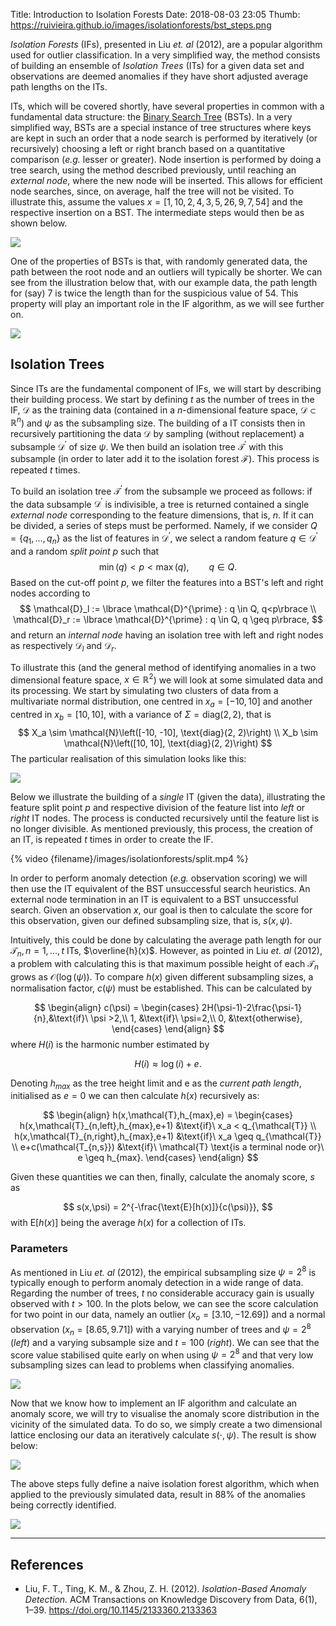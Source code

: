 Title: Introduction to Isolation Forests
Date: 2018-08-03 23:05
Thumb: https://ruivieira.github.io/images/isolationforests/bst_steps.png

*Isolation Forests* (IFs), presented in Liu *et. al* (2012), are a popular algorithm used for outlier classification. In a very simplified way, the method consists of building an ensemble of
*Isolation Trees* (ITs) for a given data set and observations are deemed anomalies if they have short adjusted average path lengths on the ITs.

ITs, which will be covered shortly, have several properties in common with a fundamental data structure: the [Binary Search Tree](https://en.wikipedia.org/wiki/Binary_search_tree) (BSTs). In a very simplified way, BSTs are a special instance of tree structures where keys are kept in such an order that a node search is performed by iteratively (or recursively) choosing a left or right branch based on a quantitative comparison (*e.g.* lesser or greater). Node insertion is performed by doing a tree search, using the method described previously, until reaching an _external node_, where the new node will be inserted. This allows for efficient node searches, since, on average, half the tree will not be visited. To illustrate this, assume the values $x=[1, 10, 2, 4, 3, 5, 26, 9, 7, 54]$ and the respective insertion on a BST. The intermediate steps would then be as shown below.

![](images/isolationforests/bst_steps.png)

One of the properties of BSTs is that, with randomly generated data, the path between the root node and an outliers will typically be shorter. We can see from the illustration below that, with our example data, the path length for (say) 7 is twice the length than for the suspicious value of 54. This property will play an important role in the IF algorithm, as we will see further on.

![](images/isolationforests/bst_path_length.png)

## Isolation Trees

Since ITs are the fundamental component of IFs, we will start by describing their building process. We start by defining $t$ as the number of trees in the IF, $\mathcal{D}$ as the training data (contained in a $n$-dimensional feature space, $\mathcal{D} \subset \mathbb{R}^n$) and $\psi$ as the subsampling size. The building of a IT consists then in recursively partitioning the data $\mathcal{D}$ by sampling (without replacement) a subsample $\mathcal{D}^{\prime}$ of size $\psi$. We then build an isolation tree $\mathcal{T}^{\prime}$ with this subsample (in order to later add it to the isolation forest $\mathcal{F}$). This process is repeated $t$ times.

To build an isolation tree $\mathcal{T}^{\prime}$ from the subsample we proceed as follows: if the data subsample $\mathcal{D}^{\prime}$ is indivisible, a tree is returned contained a single _external node_ corresponding to the feature dimensions, that is, $n$. 
If it can be divided, a series of steps must be performed. Namely, if we consider $Q = \lbrace q_1,\dots,q_n\rbrace$ as the list of features in $\mathcal{D}^{\prime}$, we select a random feature $q \in \mathcal{D}^{\prime}$ and a random _split point_ $p$ such that
$$
\min(q) < p < \max(q), \qquad q \in Q.
$$ 
Based on the cut-off point $p$, we filter the features into a BST's left and right nodes according to
$$
\mathcal{D}_l := \lbrace \mathcal{D}^{\prime} : q \in Q,  q<p\rbrace \\
\mathcal{D}_r := \lbrace \mathcal{D}^{\prime} : q \in Q,  q \geq p\rbrace,
$$
and return an _internal node_ having an isolation tree with left and right nodes as respectively $\mathcal{D}_l$ and $\mathcal{D}_r$.

To illustrate this (and the general method of identifying anomalies in a two dimensional feature space, $x\in\mathbb{R}^2$) we will look at some simulated data and its processing. 
We start by simulating two clusters of data from a multivariate normal distribution, one centred in $x_a=[-10, 10]$ and another centred in $x_b=[10, 10]$, with a variance of $\Sigma=\text{diag}(2, 2)$, that is
$$
X_a \sim \mathcal{N}\left([-10, -10], \text{diag}(2, 2)\right) \\
X_b \sim \mathcal{N}\left([10, 10], \text{diag}(2, 2)\right)
$$
The particular realisation of this simulation looks like this:

![](images/isolationforests/data.png)

Below we illustrate the building of a _single_ IT (given the data), illustrating the feature split point $p$ and respective division of the feature list into _left_ or _right_ IT nodes. The process is conducted recursively until the feature list is no longer divisible. As mentioned previously, this process, the creation of an IT, is repeated $t$ times in order to create the IF.

{% video {filename}/images/isolationforests/split.mp4 %}

In order to perform anomaly detection (*e.g.* observation scoring) we will then use the IT equivalent of the BST unsuccessful search heuristics. An external node termination in an IT is equivalent to a BST unsuccessful search. Given an observation $x$, our goal is then to calculate the score for this observation, given our defined subsampling size, that is, $s(x,\psi)$.

Intuitively, this could be done by calculating the average path length for our $\mathcal{T}_n, n=1,\dots,t$ ITs, $\overline{h}(x)$. However, as pointed in Liu _et. al_ (2012), a problem with calculating this is that maximum possible height of each $\mathcal{T}_n$ grows as $\mathcal{O}(\log(\psi))$. To compare $h(x)$ given different subsampling sizes, a normalisation factor, $c(\psi)$ must be established. This can be calculated by

$$
\begin{align}
c(\psi) = \begin{cases}
2H(\psi-1)-2\frac{\psi-1}{n},&\text{if}\ \psi >2,\\
1, &\text{if}\ \psi=2,\\
0, &\text{otherwise}, 
\end{cases}
\end{align}
$$
where $H(i)$ is the harmonic number estimated by

$$
H(i)\approx\log(i) + e.
$$

Denoting $h_{max}$ as the tree height limit and e as the _current path length_, initialised as $e=0$ we can then calculate $h(x)$ recursively as:

$$
\begin{align}
h(x,\mathcal{T},h_{max},e) = \begin{cases}
h(x,\mathcal{T}_{n,left},h_{max},e+1) &\text{if}\ x_a < q_{\mathcal{T}} \\
h(x,\mathcal{T}_{n,right},h_{max},e+1) &\text{if}\ x_a \geq q_{\mathcal{T}} \\
e+c(\mathcal{T_{n,s}}) &\text{if}\ \mathcal{T} \text{is a terminal node or}\ e \geq h_{max}.
\end{cases}
\end{align}
$$

Given these quantities we can then, finally, calculate the anomaly score, $s$ as

$$
s(x,\psi) = 2^{-\frac{\text{E}[h(x)]}{c(\psi)}},
$$
with $\text{E}[h(x)]$ being the average $h(x)$ for a collection of ITs.

### Parameters

As mentioned in Liu *et. al* (2012), the empirical subsampling size $\psi=2^8$ is typically enough to perform anomaly detection in a wide range of data. Regarding the number of trees, $t$ no considerable accuracy gain is usually observed with $t>100$. In the plots below, we can see the score calculation for two point in our data, namely an outlier ($x_o=[3.10, -12.69])$ and a normal observation ($x_n=[8.65, 9.71]$) with a varying number of trees and $\psi=2^8$ (*left*) and a varying subsample size and $t=100$ (*right*). We can see that the score value stabilised quite early on when using $\psi=2^8$ and that very low subsampling sizes can lead to problems when classifying anomalies.

![](images/isolationforests/avg_score.png)

Now that we know how to implement an IF algorithm and calculate an anomaly score, we will try to visualise the anomaly score distribution in the vicinity of the simulated data. To do so, we simply create a two dimensional lattice enclosing our data an iteratively calculate $s(\cdot, \psi)$. The result is show below:

![](images/isolationforests/score_field.png)

The above steps fully define a naive isolation forest algorithm, which when applied to the previously simulated data, result in 88% of the anomalies being correctly identified.

![](images/isolationforests/detection.png)


---
## References
* Liu, F. T., Ting, K. M., & Zhou, Z. H. (2012). *Isolation-Based Anomaly Detection.* ACM Transactions on Knowledge Discovery from Data, 6(1), 1–39. https://doi.org/10.1145/2133360.2133363


